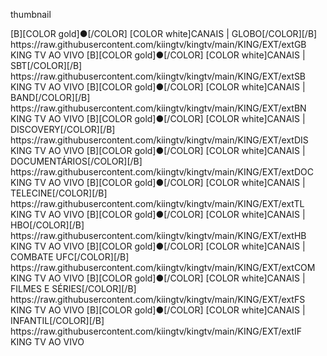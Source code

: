 <layouttype>thumbnail</layouttype>

<channels>
<channel>
<name>[B][COLOR gold]●[/COLOR] [COLOR white]CANAIS | GLOBO[/COLOR][/B]</name>
<thumbnail></thumbnail>
<externallink>https://raw.githubusercontent.com/kiingtv/kingtv/main/KING/EXT/extGB</externallink>
<fanart></fanart>
<info>KING TV AO VIVO</info>
</channel>

<channel>
<name>[B][COLOR gold]●[/COLOR] [COLOR white]CANAIS | SBT[/COLOR][/B]</name>
<thumbnail></thumbnail>
<externallink>https://raw.githubusercontent.com/kiingtv/kingtv/main/KING/EXT/extSB</externallink>
<fanart></fanart>
<info>KING TV AO VIVO</info>
</channel>

<channel>
<name>[B][COLOR gold]●[/COLOR] [COLOR white]CANAIS | BAND[/COLOR][/B]</name>
<thumbnail></thumbnail>
<externallink>https://raw.githubusercontent.com/kiingtv/kingtv/main/KING/EXT/extBN</externallink>
<fanart></fanart>
<info>KING TV AO VIVO</info>
</channel>

<channel>
<name>[B][COLOR gold]●[/COLOR] [COLOR white]CANAIS | DISCOVERY[/COLOR][/B]</name>
<thumbnail></thumbnail>
<externallink>https://raw.githubusercontent.com/kiingtv/kingtv/main/KING/EXT/extDIS</externallink>
<fanart></fanart>
<info>KING TV AO VIVO</info>
</channel>

<channel>
<name>[B][COLOR gold]●[/COLOR] [COLOR white]CANAIS | DOCUMENTÁRIOS[/COLOR][/B]</name>
<thumbnail></thumbnail>
<externallink>https://raw.githubusercontent.com/kiingtv/kingtv/main/KING/EXT/extDOC</externallink>
<fanart></fanart>
<info>KING TV AO VIVO</info>
</channel>

<channel>
<name>[B][COLOR gold]●[/COLOR] [COLOR white]CANAIS | TELECINE[/COLOR][/B]</name>
<thumbnail></thumbnail>
<externallink>https://raw.githubusercontent.com/kiingtv/kingtv/main/KING/EXT/extTL</externallink>
<fanart></fanart>
<info>KING TV AO VIVO</info>
</channel>

<channel>
<name>[B][COLOR gold]●[/COLOR] [COLOR white]CANAIS | HBO[/COLOR][/B]</name>
<thumbnail></thumbnail>
<externallink>https://raw.githubusercontent.com/kiingtv/kingtv/main/KING/EXT/extHB</externallink>
<fanart></fanart>
<info>KING TV AO VIVO</info>
</channel>

<channel>
<name>[B][COLOR gold]●[/COLOR] [COLOR white]CANAIS | COMBATE UFC[/COLOR][/B]</name>
<thumbnail></thumbnail>
<externallink>https://raw.githubusercontent.com/kiingtv/kingtv/main/KING/EXT/extCOM</externallink>
<fanart></fanart>
<info>KING TV AO VIVO</info>
</channel>

<channel>
<name>[B][COLOR gold]●[/COLOR] [COLOR white]CANAIS | FILMES E SÉRIES[/COLOR][/B]</name>
<thumbnail></thumbnail>
<externallink>https://raw.githubusercontent.com/kiingtv/kingtv/main/KING/EXT/extFS</externallink>
<fanart></fanart>
<info>KING TV AO VIVO</info>
</channel>

<channel>
<name>[B][COLOR gold]●[/COLOR] [COLOR white]CANAIS | INFANTIL[/COLOR][/B]</name>
<thumbnail></thumbnail>
<externallink>https://raw.githubusercontent.com/kiingtv/kingtv/main/KING/EXT/extIF</externallink>
<fanart></fanart>
<info>KING TV AO VIVO</info>
</channel>



</channels>
